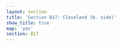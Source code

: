 ```yaml
---
layout: section
title: 'Section B17: Cleveland (W. side)'
show_title: true
map: 'yes'
section: B17
---
```

